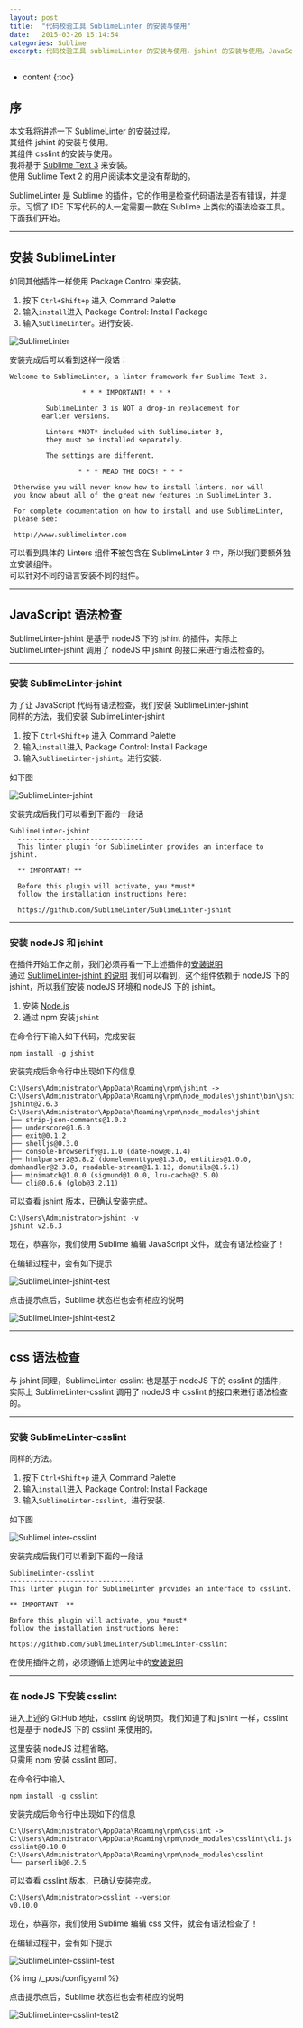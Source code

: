 ```yaml
---
layout: post
title:  "代码校验工具 SublimeLinter 的安装与使用"
date:   2015-03-26 15:14:54
categories: Sublime
excerpt: 代码校验工具 sublimeLinter 的安装与使用，jshint 的安装与使用，JavaScript 语法检查校验，JavaScript 语法提示
---
```


* content
{:toc}


## 序   

本文我将讲述一下 SublimeLinter 的安装过程。   
其组件 jshint 的安装与使用。   
其组件 csslint 的安装与使用。   
我将基于 [Sublime Text 3](http://sublimetext.com/3) 来安装。   
使用 Sublime Text 2 的用户阅读本文是没有帮助的。   

SublimeLinter 是 Sublime 的插件，它的作用是检查代码语法是否有错误，并提示。习惯了 IDE 下写代码的人一定需要一款在 Sublime 上类似的语法检查工具。下面我们开始。   

---

## 安装 SublimeLinter   

如同其他插件一样使用 Package Control 来安装。   

1. 按下 `Ctrl+Shift+p` 进入 Command Palette   
2. 输入`install`进入 Package Control: Install Package   
3. 输入`SublimeLinter`。进行安装.   

![SublimeLinter](http://7q5cdt.com1.z0.glb.clouddn.com/SublimeLinter-sublimeLinter.jpg)   

安装完成后可以看到这样一段话：   

<pre><code class="markdown">Welcome to SublimeLinter, a linter framework for Sublime Text 3.
 
                  * * * IMPORTANT! * * *

         SublimeLinter 3 is NOT a drop-in replacement for
        earlier versions.

         Linters *NOT* included with SublimeLinter 3, 
         they must be installed separately.
 
         The settings are different.
 
                 * * * READ THE DOCS! * * *
 
 Otherwise you will never know how to install linters, nor will
 you know about all of the great new features in SublimeLinter 3.
 
 For complete documentation on how to install and use SublimeLinter,
 please see:
 
 http://www.sublimelinter.com</code></pre>   

可以看到具体的 Linters 组件**不**被包含在 SublimeLinter 3 中，所以我们要额外独立安装组件。   
可以针对不同的语言安装不同的组件。   

---

## JavaScript 语法检查   

SublimeLinter-jshint 是基于 nodeJS 下的 jshint 的插件，实际上 SublimeLinter-jshint 调用了 nodeJS 中 jshint 的接口来进行语法检查的。   

---

### 安装 SublimeLinter-jshint

为了让 JavaScript 代码有语法检查，我们安装 SublimeLinter-jshint   
同样的方法，我们安装 SublimeLinter-jshint    

1. 按下 `Ctrl+Shift+p` 进入 Command Palette   
2. 输入`install`进入 Package Control: Install Package   
3. 输入`SublimeLinter-jshint`。进行安装.   

如下图   

![SublimeLinter-jshint](http://7q5cdt.com1.z0.glb.clouddn.com/SublimeLinter-jshint.jpg)   

安装完成后我们可以看到下面的一段话   

<pre><code class="markdown">SublimeLinter-jshint
  -------------------------------
  This linter plugin for SublimeLinter provides an interface to jshint.
  
  ** IMPORTANT! **
  
  Before this plugin will activate, you *must*
  follow the installation instructions here:
  
  https://github.com/SublimeLinter/SublimeLinter-jshint
</code></pre>

---

### 安装 nodeJS 和 jshint

在插件开始工作之前，我们必须再看一下上述插件的[安装说明](https://github.com/SublimeLinter/SublimeLinter-jshint)   
通过 [SublimeLinter-jshint 的说明](https://github.com/SublimeLinter/SublimeLinter-jshint) 我们可以看到，这个组件依赖于 nodeJS 下的 jshint，所以我们安装 nodeJS 环境和 nodeJS 下的 jshint。   

1. 安装 [Node.js](https://nodejs.org/)   
2. 通过 npm 安装`jshint`   

在命令行下输入如下代码，完成安装   

	npm install -g jshint

安装完成后命令行中出现如下的信息   

	C:\Users\Administrator\AppData\Roaming\npm\jshint -> C:\Users\Administrator\AppData\Roaming\npm\node_modules\jshint\bin\jshint
	jshint@2.6.3 C:\Users\Administrator\AppData\Roaming\npm\node_modules\jshint
	├── strip-json-comments@1.0.2
	├── underscore@1.6.0
	├── exit@0.1.2
	├── shelljs@0.3.0
	├── console-browserify@1.1.0 (date-now@0.1.4)
	├── htmlparser2@3.8.2 (domelementtype@1.3.0, entities@1.0.0, domhandler@2.3.0, readable-stream@1.1.13, domutils@1.5.1)
	├── minimatch@1.0.0 (sigmund@1.0.0, lru-cache@2.5.0)
	└── cli@0.6.6 (glob@3.2.11)

可以查看 jshint 版本，已确认安装完成。  

	C:\Users\Administrator>jshint -v
	jshint v2.6.3

现在，恭喜你，我们使用 Sublime 编辑 JavaScript 文件，就会有语法检查了！   

在编辑过程中，会有如下提示   

![SublimeLinter-jshint-test](http://7q5cdt.com1.z0.glb.clouddn.com/SublimeLinter-jshint-test.jpg)

点击提示点后，Sublime 状态栏也会有相应的说明   

![SublimeLinter-jshint-test2](http://7q5cdt.com1.z0.glb.clouddn.com/SublimeLinter-jshint-test2.jpg)

---

## css 语法检查 

与 jshint 同理，SublimeLinter-csslint 也是基于 nodeJS 下的 csslint 的插件，实际上 SublimeLinter-csslint 调用了 nodeJS 中 csslint 的接口来进行语法检查的。   

---

### 安装 SublimeLinter-csslint   

同样的方法。   

1. 按下 `Ctrl+Shift+p` 进入 Command Palette   
2. 输入`install`进入 Package Control: Install Package   
3. 输入`SublimeLinter-csslint`。进行安装.   

如下图   

![SublimeLinter-csslint](http://7q5cdt.com1.z0.glb.clouddn.com/SublimeLinter-csslint.jpg)   

安装完成后我们可以看到下面的一段话   

	SublimeLinter-csslint
	-------------------------------
	This linter plugin for SublimeLinter provides an interface to csslint.

	** IMPORTANT! **

	Before this plugin will activate, you *must*
	follow the installation instructions here:

	https://github.com/SublimeLinter/SublimeLinter-csslint

在使用插件之前，必须遵循上述网址中的[安装说明](https://github.com/SublimeLinter/SublimeLinter-csslint)   

---

### 在 nodeJS 下安装 csslint   

进入上述的 GitHub 地址，csslint 的说明页。我们知道了和 jshint 一样，csslint 也是基于 nodeJS 下的 csslint 来使用的。   

这里安装 nodeJS 过程省略。   
只需用 npm 安装 csslint 即可。   

在命令行中输入     

	npm install -g csslint   

安装完成后命令行中出现如下的信息     

	C:\Users\Administrator\AppData\Roaming\npm\csslint -> C:\Users\Administrator\AppData\Roaming\npm\node_modules\csslint\cli.js
	csslint@0.10.0 C:\Users\Administrator\AppData\Roaming\npm\node_modules\csslint
	└── parserlib@0.2.5

可以查看 csslint 版本，已确认安装完成。   

	C:\Users\Administrator>csslint --version
	v0.10.0

现在，恭喜你，我们使用 Sublime 编辑 css 文件，就会有语法检查了！     

在编辑过程中，会有如下提示   

![SublimeLinter-csslint-test](http://7q5cdt.com1.z0.glb.clouddn.com/SublimeLinter-csslint-test.jpg)


{% img /_post/configyaml %}


点击提示点后，Sublime 状态栏也会有相应的说明   

![SublimeLinter-csslint-test2](http://7q5cdt.com1.z0.glb.clouddn.com/SublimeLinter-csslint-test2.jpg)
